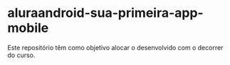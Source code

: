 # aluraandroid-sua-primeira-app-mobile
Este repositório têm como objetivo alocar o  desenvolvido com o decorrer do curso. 
